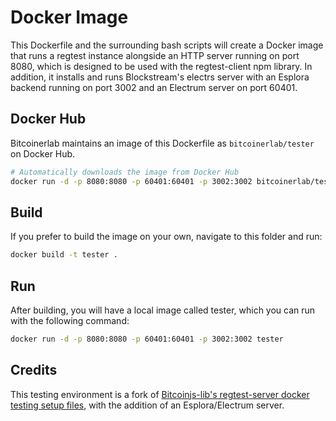 # Docker Image

This Dockerfile and the surrounding bash scripts will create a Docker image that
runs a regtest instance alongside an HTTP server running on port 8080, which is
designed to be used with the regtest-client npm library. In addition, it
installs and runs Blockstream's electrs server with an Esplora backend running
on port 3002 and an Electrum server on port 60401.

## Docker Hub

Bitcoinerlab maintains an image of this Dockerfile as
`bitcoinerlab/tester` on Docker Hub.

```bash
# Automatically downloads the image from Docker Hub
docker run -d -p 8080:8080 -p 60401:60401 -p 3002:3002 bitcoinerlab/tester
```

## Build

If you prefer to build the image on your own, navigate to this folder and run:

```bash
docker build -t tester .
```

## Run

After building, you will have a local image called tester, which you can run
with the following command:

```bash
docker run -d -p 8080:8080 -p 60401:60401 -p 3002:3002 tester
```

## Credits

This testing environment is a fork of
[Bitcoinjs-lib's regtest-server docker testing setup files](https://github.com/bitcoinjs/regtest-server/tree/master/docker),
with the addition of an Esplora/Electrum server.
